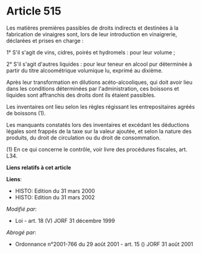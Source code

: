 # Article 515

Les matières premières passibles de droits indirects et destinées à la fabrication de vinaigres sont, lors de leur
introduction en vinaigrerie, déclarées et prises en charge :

1° S'il s'agit de vins, cidres, poirés et hydromels : pour leur volume ;

2° S'il s'agit d'autres liquides : pour leur teneur en alcool pur déterminée à partir du titre alcoométrique volumique lu,
exprimé au dixième.

Après leur transformation en dilutions acéto-alcooliques, qui doit avoir lieu dans les conditions déterminées par
l'administration, ces boissons et liquides sont affranchis des droits dont ils étaient passibles.

Les inventaires ont lieu selon les règles régissant les entrepositaires agréés de boissons (1).

Les manquants constatés lors des inventaires et excédant les déductions légales sont frappés de la taxe sur la valeur
ajoutée, et selon la nature des produits, du droit de circulation ou du droit de consommation.

(1) En ce qui concerne le contrôle, voir livre des procédures fiscales, art. L34.

**Liens relatifs à cet article**

**Liens**:

  - HISTO: Edition du 31 mars 2000
  - HISTO: Edition du 31 mars 2002

_Modifié par_:

  - Loi - art. 18 (V) JORF 31 décembre 1999

_Abrogé par_:

  - Ordonnance n°2001-766 du 29 août 2001 - art. 15 () JORF 31 août 2001
